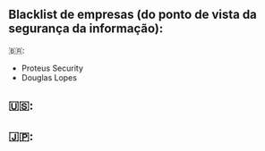 ## Blacklist de empresas (do ponto de vista da segurança da informação):

🇧🇷:
- Proteus Security
- Douglas Lopes

🇺🇸:
- 

🇯🇵:
- 
